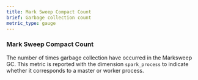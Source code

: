 ```yaml
---
title: Mark Sweep Compact Count
brief: Garbage collection count
metric_type: gauge
---
```

### Mark Sweep Compact Count
The number of times garbage collection have occurred in the Marksweep GC. This metric is reported with the dimension `spark_process` to indicate whether it corresponds to a master or worker process. 
